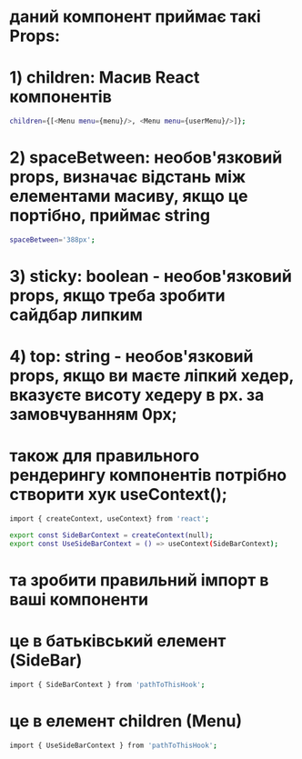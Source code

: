 # даний компонент приймає такі Props:

# 1) children: Масив React компонентів

```bash
children={[<Menu menu={menu}/>, <Menu menu={userMenu}/>]};
```

# 2) spaceBetween: необов'язковий props, визначає відстань між елементами масиву, якщо це портібно, приймає string

```bash
spaceBetween='388px';
```

# 3) sticky: boolean - необов'язковий props, якщо треба зробити сайдбар липким

# 4) top: string - необов'язковий props, якщо ви маєте ліпкий хедер, вказуєте висоту хедеру в px. за замовчуванням 0px;

# також для правильного рендерингу компонентів потрібно створити хук useContext();

```bash
import { createContext, useContext} from 'react';

export const SideBarContext = createContext(null);
export const UseSideBarContext = () => useContext(SideBarContext);
```

# та зробити правильний імпорт в ваші компоненти

# це в батьківський елемент (SideBar)

```bash
import { SideBarContext } from 'pathToThisHook';
```

# це в елемент children (Menu)

```bash
import { UseSideBarContext } from 'pathToThisHook';
```
